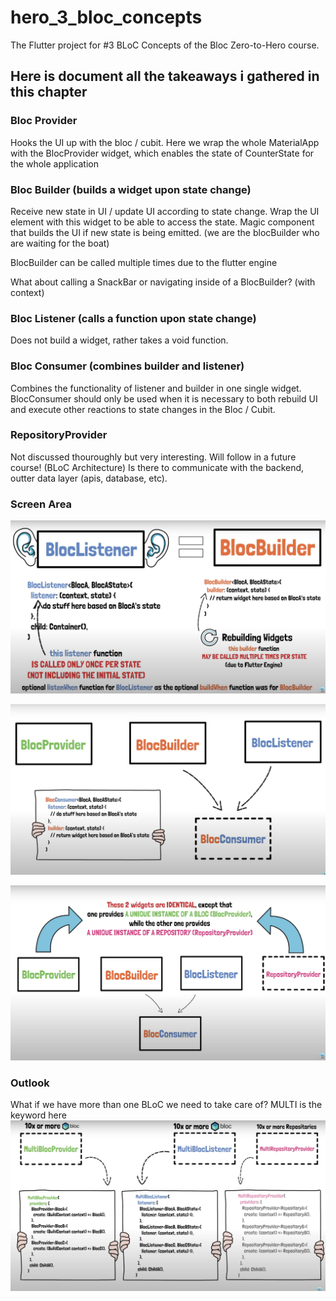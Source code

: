 # hero_3_bloc_concepts

The Flutter project for #3 BLoC Concepts of the Bloc Zero-to-Hero course.

## Here is document all the takeaways i gathered in this chapter

### Bloc Provider
Hooks the UI up with the bloc / cubit. 
Here we wrap the whole MaterialApp with the BlocProvider widget, which enables the state of CounterState for the whole application

### Bloc Builder (builds a widget upon state change)
Receive new state in UI / update UI according to state change.
Wrap the UI element with this widget to be able to access the state. 
Magic component that builds the UI if new state is being emitted.
(we are the blocBuilder who are waiting for the boat)

BlocBuilder can be called multiple times due to the flutter engine

What about calling a SnackBar or navigating inside of a BlocBuilder? (with context)

### Bloc Listener (calls a function upon state change)
Does not build a widget, rather takes a void function.


### Bloc Consumer (combines builder and listener)
Combines the functionality of listener and builder in one single widget.
BlocConsumer should only be used when it is necessary to both rebuild UI and execute other reactions to state changes in the Bloc / Cubit.

### RepositoryProvider 
Not discussed thouroughly but very interesting. 
Will follow in a future course! (BLoC Architecture)
Is there to communicate with the backend, outter data layer (apis, database, etc).

### Screen Area

![](2022-12-16-11-01-27.png)

![](2022-12-16-11-19-16.png)

![](2022-12-16-11-29-58.png)

### Outlook
What if we have more than one BLoC we need to take care of? 
MULTI is the keyword here
![](2022-12-16-11-32-27.png)



